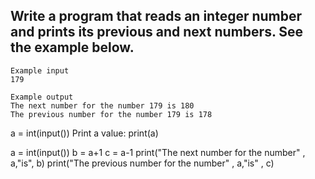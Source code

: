 ## Write a program that reads an integer number and prints its previous and next numbers. See the example below.

```
Example input
179

Example output
The next number for the number 179 is 180
The previous number for the number 179 is 178
```

 a = int(input())
 Print a value:
 print(a)

a = int(input()) 
b = a+1
c = a-1
print("The next number for the number" , a,"is", b)
print("The previous number for the number" , a,"is" , c)
